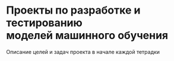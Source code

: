 # Проекты по разработке и тестированию<br>моделей машинного обучения

Описание целей и задач проекта в начале каждой тетрадки
